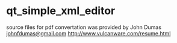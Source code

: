 # qt_simple_xml_editor
source files for pdf convertation was provided by John Dumas
johnfdumas@gmail.com http://www.vulcanware.com/resume.html
